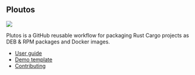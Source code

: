 ## Ploutos

<picture>
  <source media="(prefers-color-scheme: dark)" srcset="https://user-images.githubusercontent.com/3304436/203015410-93791c7a-fd75-4384-9571-4fb94a6bc395.png">
  <img src="https://user-images.githubusercontent.com/3304436/203015171-8501b55f-59c0-462f-a735-f5d22f938495.png">
</picture>

Plutos is a GitHub reusable workflow for packaging Rust Cargo projects as DEB & RPM packages and Docker images.

  - [User guide](docs/README.md)
  - [Demo template](template/README.md)
  - [Contributing](docs/develop/README.md)

